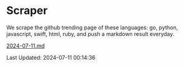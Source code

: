 # Scraper

We scrape the github trending page of these languages: go, python, javascript, swift, html, ruby, and push a markdown result everyday.

[2024-07-11.md](https://github.com/henson/Scraper/blob/master/2024-07-11.md)

Last Updated: 2024-07-11 00:14:36